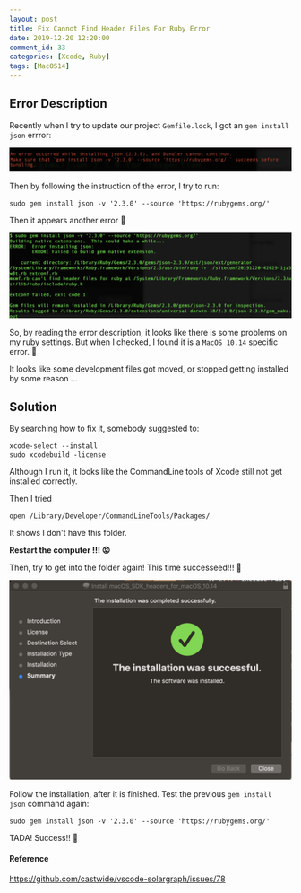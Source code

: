 ```yaml
---
layout: post
title: Fix Cannot Find Header Files For Ruby Error
date: 2019-12-20 12:20:00
comment_id: 33
categories: [Xcode, Ruby]
tags: [MacOS14]
---
```


## Error Description

Recently when I try to update our project `Gemfile.lock`, I got an `gem install json` errror:

![installJson](/images/2019-12-20-Fix-Cannot-Find-Header-Files-For-Ruby-Error/installJson.png)

Then by following the instruction of the error, I try to run:

```shell
sudo gem install json -v '2.3.0' --source 'https://rubygems.org/'
```

Then it appears another error 🤯

![rubyHeader](/images/2019-12-20-Fix-Cannot-Find-Header-Files-For-Ruby-Error/rubyHeader.png)

So, by reading the error description, it looks like there is some problems on my ruby settings. But when I checked, I found it is a `MacOS 10.14` specific error. 🙁

It looks like some development files got moved, or stopped getting installed by some reason ...

## Solution

By searching how to fix it, somebody suggested to:

```shell
xcode-select --install
sudo xcodebuild -license
```

Although I run it, it looks like the CommandLine tools of Xcode still not get installed correctly.

Then I tried

```shell
open /Library/Developer/CommandLineTools/Packages/
```

It shows I don't have this folder.

**Restart the computer !!! 😡**

Then, try to get into the folder again! This time successeed!!! 🤠

![macOSHeader](/images/2019-12-20-Fix-Cannot-Find-Header-Files-For-Ruby-Error/macOSHeader.png)

Follow the installation, after it is finished. Test the previous `gem install json` command again:

```shell
sudo gem install json -v '2.3.0' --source 'https://rubygems.org/'
```

TADA! Success!! 🥳

#### Reference

<https://github.com/castwide/vscode-solargraph/issues/78>